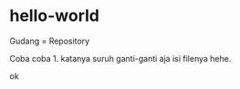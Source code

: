 # hello-world
Gudang = Repository

Coba coba 1. katanya suruh ganti-ganti aja isi filenya hehe.

ok
